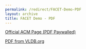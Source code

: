 ```yaml
---
permalink: /redirect/FACET-Demo-PDF
layout: archive
title: FACET Demo - PDF
---
```


<a href="https://doi.org/10.14778/3685800.3685872">Official ACM Page (PDF Paywalled)</a>

<a href="https://www.vldb.org/pvldb/vol17/p4349-vannostrand.pdf">PDF from VLDB.org</a>
